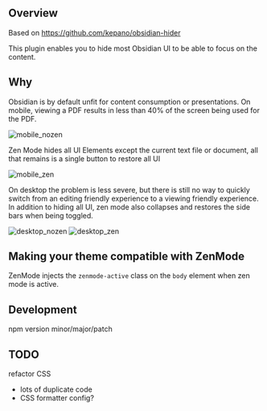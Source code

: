 ## Overview

Based on https://github.com/kepano/obsidian-hider

This plugin enables you to hide most Obsidian UI to be able to focus on the content.

## Why

Obsidian is by default unfit for content consumption or presentations.
On mobile, viewing a PDF results in less than 40% of the screen being used for the PDF.

![mobile_nozen](./images/mobile_nozen.jpg)

Zen Mode hides all UI Elements except the current text file or document, all
that remains is a single button to restore all UI

![mobile_zen](./images/mobile_zen.jpg)

On desktop the problem is less severe, but there is still no way to quickly
switch from an editing friendly experience to a viewing friendly experience.
In addition to hiding all UI, zen mode also collapses and restores the side bars
when being toggled.

![desktop_nozen](./images/nozen_desktop.png)
![desktop_zen](./images/zen_desktop.png)

## Making your theme compatible with ZenMode

ZenMode injects the `zenmode-active` class on the `body` element when zen mode is active.

## Development

npm version minor/major/patch

## TODO

refactor CSS

- lots of duplicate code
- CSS formatter config?
